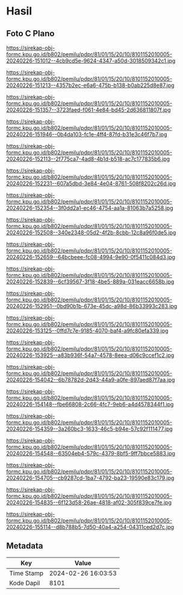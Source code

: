 # Hasil

## Foto C Plano

https://sirekap-obj-formc.kpu.go.id/b802/pemilu/pdpr/81/01/15/20/10/8101152010005-20240226-151012--4cb9cd5e-9624-4347-a50d-3018509342c1.jpg

https://sirekap-obj-formc.kpu.go.id/b802/pemilu/pdpr/81/01/15/20/10/8101152010005-20240226-151213--4357b2ec-e6a6-475b-b138-b0ab225d8e87.jpg

https://sirekap-obj-formc.kpu.go.id/b802/pemilu/pdpr/81/01/15/20/10/8101152010005-20240226-151357--3723faed-f061-4e84-bd45-2d636811807f.jpg

https://sirekap-obj-formc.kpu.go.id/b802/pemilu/pdpr/81/01/15/20/10/8101152010005-20240226-151946--0b4da103-fc1e-4ff4-87fd-b31e3c46f7b7.jpg

https://sirekap-obj-formc.kpu.go.id/b802/pemilu/pdpr/81/01/15/20/10/8101152010005-20240226-152113--2f775ca7-4ad8-4b1d-b518-ac7c177835b6.jpg

https://sirekap-obj-formc.kpu.go.id/b802/pemilu/pdpr/81/01/15/20/10/8101152010005-20240226-152231--607a5dbd-3e84-4e04-8761-508f8202c26d.jpg

https://sirekap-obj-formc.kpu.go.id/b802/pemilu/pdpr/81/01/15/20/10/8101152010005-20240226-152354--3f0dd2a1-ec46-4754-aa1a-81063b7a5258.jpg

https://sirekap-obj-formc.kpu.go.id/b802/pemilu/pdpr/81/01/15/20/10/8101152010005-20240226-152508--340e2348-05d2-4f2b-8cbb-12c8a96f0de5.jpg

https://sirekap-obj-formc.kpu.go.id/b802/pemilu/pdpr/81/01/15/20/10/8101152010005-20240226-152659--64bcbeee-fc08-4994-9e90-0f5411c084d3.jpg

https://sirekap-obj-formc.kpu.go.id/b802/pemilu/pdpr/81/01/15/20/10/8101152010005-20240226-152839--6cf39567-3f18-4be5-889a-031eacc6658b.jpg

https://sirekap-obj-formc.kpu.go.id/b802/pemilu/pdpr/81/01/15/20/10/8101152010005-20240226-152951--0bd90b1b-673e-45dc-a98d-86b33993c283.jpg

https://sirekap-obj-formc.kpu.go.id/b802/pemilu/pdpr/81/01/15/20/10/8101152010005-20240226-153125--0ffd7c7e-9185-4070-baf4-a9fc80efa339.jpg

https://sirekap-obj-formc.kpu.go.id/b802/pemilu/pdpr/81/01/15/20/10/8101152010005-20240226-153925--a83b936f-54a7-4578-8eea-d06c9ccef1c2.jpg

https://sirekap-obj-formc.kpu.go.id/b802/pemilu/pdpr/81/01/15/20/10/8101152010005-20240226-154042--6b78782d-2d43-44a9-a0fe-897aed87f7aa.jpg

https://sirekap-obj-formc.kpu.go.id/b802/pemilu/pdpr/81/01/15/20/10/8101152010005-20240226-154148--fbe66808-2c66-4fc7-9eb6-a4d4578344f1.jpg

https://sirekap-obj-formc.kpu.go.id/b802/pemilu/pdpr/81/01/15/20/10/8101152010005-20240226-154359--3a260bc3-1633-46c5-b94e-57c92f111477.jpg

https://sirekap-obj-formc.kpu.go.id/b802/pemilu/pdpr/81/01/15/20/10/8101152010005-20240226-154548--63504eb4-579c-4379-8bf5-9ff7bbce5883.jpg

https://sirekap-obj-formc.kpu.go.id/b802/pemilu/pdpr/81/01/15/20/10/8101152010005-20240226-154705--cb9287cd-1ba7-4792-ba23-19590e83c179.jpg

https://sirekap-obj-formc.kpu.go.id/b802/pemilu/pdpr/81/01/15/20/10/8101152010005-20240226-154835--6f123d58-26ae-4818-af02-305f839ce7fe.jpg

https://sirekap-obj-formc.kpu.go.id/b802/pemilu/pdpr/81/01/15/20/10/8101152010005-20240226-155114--d8b788b5-7d50-40a4-a254-04311ced2d7c.jpg


## Metadata

| Key        | Value               |
| ---------- | ------------------- |
| Time Stamp | 2024-02-26 16:03:53 |
| Kode Dapil | 8101                |



